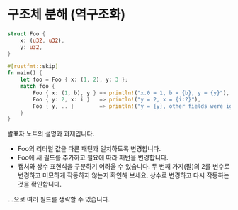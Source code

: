 # 구조체 분해 (역구조화)

```rust
struct Foo {
    x: (u32, u32),
    y: u32,
}

#[rustfmt::skip]
fn main() {
    let foo = Foo { x: (1, 2), y: 3 };
    match foo {
        Foo { x: (1, b), y } => println!("x.0 = 1, b = {b}, y = {y}"),
        Foo { y: 2, x: i }   => println!("y = 2, x = {i:?}"),
        Foo { y, .. }        => println!("y = {y}, other fields were ignored"),
    }
}
```

발표자 노트의 설명과  과제입니다.&#x20;

* Foo의 리터럴 값을 다른 패턴과 일치하도록 변경합니다.&#x20;
* Foo에 새 필드를 추가하고 필요에 따라 패턴을 변경합니다.&#x20;
* 캡처와 상수 표현식을 구분하기 어려울 수 있습니다. 두 번째 가지(팔)의 2를 변수로 변경하고 미묘하게 작동하지 않는지 확인해 보세요. 상수로 변경하고 다시 작동하는 것을 확인합니다.

`..`으로 여러 필드를 생략할 수 있습니다.&#x20;
